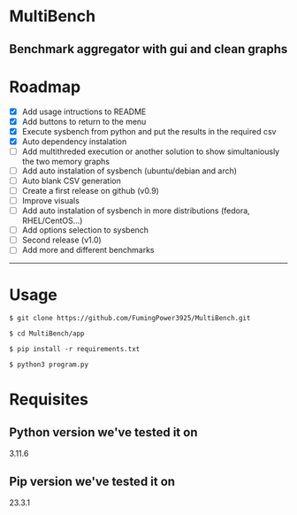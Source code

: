 # MultiBench
Benchmark aggregator with gui and clean graphs
---
# Roadmap

- [X] Add usage intructions to README
- [X] Add buttons to return to the menu
- [X] Execute sysbench from python and put the results in the required csv
- [X] Auto dependency instalation
- [ ] Add multithreded execution or another solution to show simultaniously the two memory graphs
- [ ] Add auto instalation of sysbench (ubuntu/debian and arch)
- [ ] Auto blank CSV generation
- [ ] Create a first release on github (v0.9)
- [ ] Improve visuals
- [ ] Add auto instalation of sysbench in more distributions (fedora, RHEL/CentOS...)
- [ ] Add options selection to sysbench
- [ ] Second release (v1.0)
- [ ] Add more and different benchmarks
---
# Usage
`$ git clone https://github.com/FumingPower3925/MultiBench.git`

`$ cd MultiBench/app`

`$ pip install -r requirements.txt`

`$ python3 program.py`

# Requisites

## Python version we've tested it on
3.11.6

## Pip version we've tested it on
23.3.1
